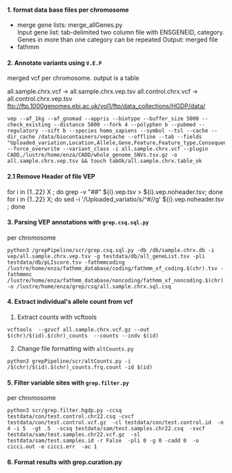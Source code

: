 
#### 1. format data base files per chromosome 
- merge gene lists: merge_allGenes.py  
Input gene list: tab-delimited two column file with ENSGENEID, category. Genes in more than one category can be repeated 
Output: merged file 
- fathmm 


#### 2.  Annotate variants using `V.E.P`
merged vcf per chromosome. output is a table

all.sample.chrx.vcf -> all.sample.chrx.vep.tsv
all.control.chrx.vcf -> all.control.chrx.vep.tsv  
ftp://ftp.1000genomes.ebi.ac.uk/vol1/ftp/data_collections/HGDP/data/

```
vep --af_1kg --af_gnomad --appris --biotype --buffer_size 5000 --check_existing --distance 5000 --fork 4 --polyphen b --pubmed --regulatory --sift b --species homo_sapiens --symbol --tsl --cache --dir_cache /data/biocontainers/vepcache --offline --tab --fields "Uploaded_variation,Location,Allele,Gene,Feature,Feature_type,Consequence,cDNA_position,CDS_position,Protein_position,Amino_acids,Codons,Existing_variation,IMPACT,SYMBOL,STRAND,SIFT,PolyPhen,EXON,AF,AFR_AF,AMR_AF,ASN_AF,EUR_AF,EAS_AF,SAS_AF,AA_AF,EA_AF,gnomAD_AF,gnomAD_AFR_AF,gnomAD_AMR_AF,gnomAD_ASJ_AF,gnomAD_EAS_AF,gnomAD_FIN_AF,gnomAD_NFE_AF,gnomAD_OTH_AF,gnomAD_SAS_AF,MAX_AF,CADD_RAW,CADD_PHRED" --force_overwrite --variant_class -i all.sample.chrx.vcf --plugin CADD,/lustre/home/enza/CADD/whole_genome_SNVs.tsv.gz -o  all.sample.chrx.vep.tsv && touch tabOk/all.sample.chrx.table_ok
```

#### 2.1  Remove Header of file VEP
for i in {1..22} X ; do grep -v "##" ${i}.vep.tsv > ${i}.vep.noheader.tsv; done
for i in {1..22} X; do sed -i '/Uploaded_variatio/s/^#//g' ${i}.vep.noheader.tsv ; done

#### 3. Parsing VEP annotations with `grep.csq.sql.py` 
 per chromosome
```
python3 /grepPipeline/scr/grep.csq.sql.py -db /db/sample.chrx.db -i vep/all.sample.chrx.vep.tsv -g testdata/db/all_geneList.tsv -pli testdata/db/pLIscore.tsv -fathmmcoding /lustre/home/enza/fathmm_database/coding/fathmm_xf_coding.$(chr).tsv -fathmmnc /lustre/home/enza/fathmm_database/noncoding/fathmm_xf_noncoding.$(chr).tsv -o /lustre/home/enza/grep/csq/all.sample.chrx.sql.csq
```


#### 4. Extract individual's allele count from vcf 
1. Extract counts with vcftools 
```
vcftools  --gzvcf all.sample.chrx.vcf.gz --out $(chr)/$(id).$(chr)_counts  --counts --indv $(id)
```
2. Change file formatting with `altCounts.py`
```
python3 grepPipeline/scr/altCounts.py -i /$(chr)/$(id).$(chr)_counts.frq.count -id $(id)
```

#### 5. Filter variable sites with `grep.filter.py`
per chromosome 
```
python3 scr/grep.filter.hgdp.py -ccsq testdata/con/test.control.chr22.csq -cvcf  testdata/con/test.control.vcf.gz  -cl testdata/con/test.control.id  -n 4 -i 5  -gt .5  -scsq testdata/sam/test.samples.chr22.csq  -svcf testdata/sam/test.samples.chr22.vcf.gz  -sl testdata/sam/test.samples.id -r False  -pli 0 -g 0 -cadd 0  -o cicci.out -e cicci.err  -ac 1
```

#### 6. Format results with grep.curation.py 



